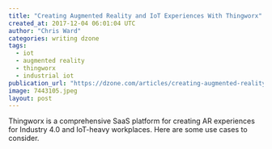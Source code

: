 ```yaml
---
title: "Creating Augmented Reality and IoT Experiences With Thingworx"
created_at: 2017-12-04 06:01:04 UTC
author: "Chris Ward"
categories: writing dzone
tags:
  - iot
  - augmented reality
  - thingworx
  - industrial iot
publication_url: "https://dzone.com/articles/creating-augmented-reality-and-iot-experiences-wit"
image: 7443105.jpeg
layout: post
---
```

Thingworx is a comprehensive SaaS platform for creating AR experiences for Industry 4.0 and IoT-heavy workplaces. Here are some use cases to consider.

